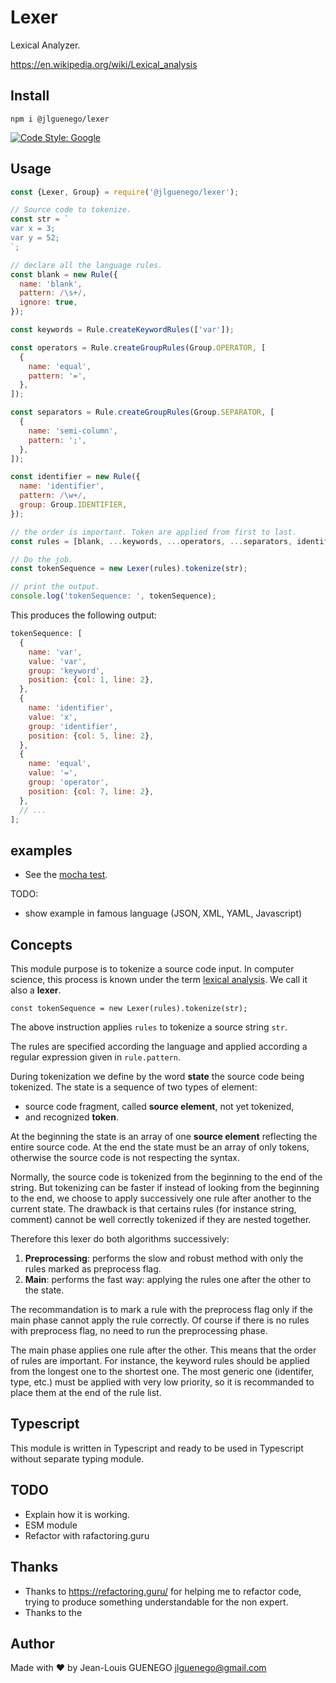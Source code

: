 # Lexer

Lexical Analyzer.

https://en.wikipedia.org/wiki/Lexical_analysis

## Install

```
npm i @jlguenego/lexer
```

[![Code Style: Google](https://img.shields.io/badge/code%20style-google-blueviolet.svg)](https://github.com/google/gts)

## Usage

```js
const {Lexer, Group} = require('@jlguenego/lexer');

// Source code to tokenize.
const str = `
var x = 3;
var y = 52;
`;

// declare all the language rules.
const blank = new Rule({
  name: 'blank',
  pattern: /\s+/,
  ignore: true,
});

const keywords = Rule.createKeywordRules(['var']);

const operators = Rule.createGroupRules(Group.OPERATOR, [
  {
    name: 'equal',
    pattern: '=',
  },
]);

const separators = Rule.createGroupRules(Group.SEPARATOR, [
  {
    name: 'semi-column',
    pattern: ';',
  },
]);

const identifier = new Rule({
  name: 'identifier',
  pattern: /\w+/,
  group: Group.IDENTIFIER,
});

// the order is important. Token are applied from first to last.
const rules = [blank, ...keywords, ...operators, ...separators, identifier];

// Do the job.
const tokenSequence = new Lexer(rules).tokenize(str);

// print the output.
console.log('tokenSequence: ', tokenSequence);
```

This produces the following output:

```js
tokenSequence: [
  {
    name: 'var',
    value: 'var',
    group: 'keyword',
    position: {col: 1, line: 2},
  },
  {
    name: 'identifier',
    value: 'x',
    group: 'identifier',
    position: {col: 5, line: 2},
  },
  {
    name: 'equal',
    value: '=',
    group: 'operator',
    position: {col: 7, line: 2},
  },
  // ...
];
```

## examples

- See the [mocha test](./test/).

TODO:

- show example in famous language (JSON, XML, YAML, Javascript)

## Concepts

This module purpose is to tokenize a source code input.
In computer science, this process is known under the term
[lexical analysis](https://en.wikipedia.org/wiki/Lexical_analysis).
We call it also a **lexer**.

`const tokenSequence = new Lexer(rules).tokenize(str);`

The above instruction applies `rules` to tokenize a source string `str`.

The rules are specified according the language and applied according a regular expression given in `rule.pattern`.

During tokenization we define by the word **state** the source code being tokenized.
The state is a sequence of two types of element:

- source code fragment, called **source element**, not yet tokenized,
- and recognized **token**.

At the beginning the state is an array of one **source element** reflecting the entire source code.
At the end the state must be an array of only tokens, otherwise the source code is not respecting the syntax.

Normally, the source code is tokenized from the beginning to the end of the string.
But tokenizing can be faster if instead of looking from the beginning to the end,
we choose to apply successively one rule after another to the current state.
The drawback is that certains rules (for instance string, comment) cannot be well
correctly tokenized if they are nested together.

Therefore this lexer do both algorithms successively:

1. **Preprocessing**: performs the slow and robust method with only the rules marked as preprocess flag.
2. **Main**: performs the fast way: applying the rules one after the other to the state.

The recommandation is to mark a rule with the preprocess flag only if the
main phase cannot apply the rule correctly. Of course if there is no rules with preprocess flag,
no need to run the preprocessing phase.

The main phase applies one rule after the other. This means that the order of rules are important.
For instance, the keyword rules should be applied from the longest one to the shortest one.
The most generic one (identifer, type, etc.) must be applied with very low priority,
so it is recommanded to place them at the end of the rule list.

## Typescript

This module is written in Typescript and ready to be used in Typescript without separate typing module.

## TODO

- Explain how it is working.
- ESM module
- Refactor with rafactoring.guru

## Thanks

- Thanks to https://refactoring.guru/ for helping me to refactor code, trying to produce something understandable for the non expert.
- Thanks to the

## Author

Made with :heart: by Jean-Louis GUENEGO <jlguenego@gmail.com>

